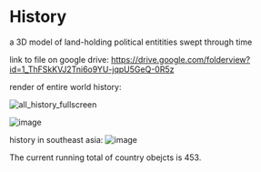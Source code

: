 # History
a 3D model of land-holding political entitities swept through time

link to file on google drive: https://drive.google.com/folderview?id=1_ThFSkKVJ2Tni6o9YU-jqpU5GeQ-0R5z

render of entire world history:

![all_history_fullscreen](https://user-images.githubusercontent.com/46803624/133884140-7b1efbf2-4604-42b8-a69b-29e934176505.png)

![image](https://user-images.githubusercontent.com/46803624/128796326-5cd93f20-e96e-42f4-a9ae-81faf1b1a5aa.png)

history in southeast asia:
![image](https://user-images.githubusercontent.com/46803624/128796682-b06d06dc-fc8b-4070-b171-fad6416c69c0.png)

The current running total of country obejcts is 453.
